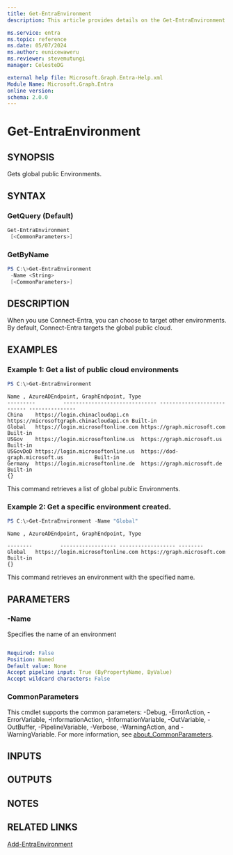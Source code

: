```yaml
---
title: Get-EntraEnvironment
description: This article provides details on the Get-EntraEnvironment command.

ms.service: entra
ms.topic: reference
ms.date: 05/07/2024
ms.author: eunicewaweru
ms.reviewer: stevemutungi
manager: CelesteDG

external help file: Microsoft.Graph.Entra-Help.xml
Module Name: Microsoft.Graph.Entra
online version:
schema: 2.0.0
---
```


# Get-EntraEnvironment

## SYNOPSIS

Gets global public Environments.

## SYNTAX

### GetQuery (Default)

```powershell
Get-EntraEnvironment 
 [<CommonParameters>]
```

### GetByName

```powershell
PS C:\>Get-EntraEnvironment 
 -Name <String> 
 [<CommonParameters>]
```

## DESCRIPTION

When you use Connect-Entra, you can choose to target other environments. By default, Connect-Entra targets the global public cloud.

## EXAMPLES

### Example 1: Get a list of public cloud environments

```powershell
PS C:\>Get-EntraEnvironment
```

```output
Name , AzureADEndpoint, GraphEndpoint, Type
---------         ------------------------------ --------------------------- ---------------
China    https://login.chinacloudapi.cn    https://microsoftgraph.chinacloudapi.cn Built-in
Global   https://login.microsoftonline.com https://graph.microsoft.com             Built-in
USGov    https://login.microsoftonline.us  https://graph.microsoft.us              Built-in
USGovDoD https://login.microsoftonline.us  https://dod-graph.microsoft.us          Built-in
Germany  https://login.microsoftonline.de  https://graph.microsoft.de              Built-in                                                                                      {}
```

This command retrieves a list of global public Environments.

### Example 2: Get a specific environment created.

```powershell
PS C:\>Get-EntraEnvironment -Name "Global"
```

```output
Name , AzureADEndpoint, GraphEndpoint, Type

--------         ------------------ ------------------ --------
Global   https://login.microsoftonline.com https://graph.microsoft.com             Built-in                                                                                  {}
```

This command retrieves an environment with the specified name.

## PARAMETERS

### -Name

Specifies the name of an environment

```yaml

Required: False
Position: Named
Default value: None
Accept pipeline input: True (ByPropertyName, ByValue)
Accept wildcard characters: False
```

### CommonParameters

This cmdlet supports the common parameters: -Debug, -ErrorAction, -ErrorVariable, -InformationAction, -InformationVariable, -OutVariable, -OutBuffer, -PipelineVariable, -Verbose, -WarningAction, and -WarningVariable. For more information, see [about_CommonParameters](https://go.microsoft.com/fwlink/?LinkID=113216).

## INPUTS

## OUTPUTS

## NOTES

## RELATED LINKS

[Add-EntraEnvironment](Add-EntraEnvironment.md)
